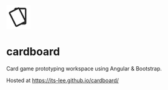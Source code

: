 ![cardboard icon](https://github.com/Cygnut/cardboard/blob/main/img/layout/cardboardIcon-64x64-Transparent.png)
# cardboard
Card game prototyping workspace using Angular & Bootstrap.

Hosted at https://its-lee.github.io/cardboard/
